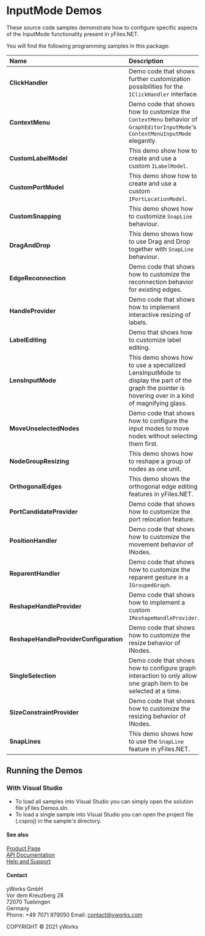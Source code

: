 
# InputMode Demos
These source code samples demonstrate how to configure specific aspects of the InputMode functionality present in yFiles.NET. 

You will find the following programming samples in this package: 


| Name | Description 
|:---|:---
|**ClickHandler** | Demo code that shows further customization possibilities for the `IClickHandler` interface. 
|**ContextMenu** | Demo code that shows how to customize the `ContextMenu` behavior of `GraphEditorInputMode`'s `ContextMenuInputMode` elegantly. 
|**CustomLabelModel** | This demo show how to create and use a custom `ILabelModel`. 
|**CustomPortModel** | This demo show how to create and use a custom `IPortLocationModel`. 
|**CustomSnapping** | This demo shows how to customize `SnapLine` behaviour. 
|**DragAndDrop** | This demo shows how to use Drag and Drop together with `SnapLine` behaviour. 
|**EdgeReconnection** | Demo code that shows how to customize the reconnection behavior for existing edges. 
|**HandleProvider** | Demo code that shows how to implement interactive resizing of labels. 
|**LabelEditing** | Demo that shows how to customize label editing. 
|**LensInputMode** | This demo shows how to use a specialized LensInputMode to display the part of the graph the pointer is hovering over in a kind of magnifying glass. 
|**MoveUnselectedNodes** | Demo code that shows how to configure the input modes to move nodes without selecting them first. 
|**NodeGroupResizing** | This demo shows how to reshape a group of nodes as one unit. 
|**OrthogonalEdges** | This demo shows the orthogonal edge editing features in yFiles.NET. 
|**PortCandidateProvider** | Demo code that shows how to customize the port relocation feature. 
|**PositionHandler** | Demo code that shows how to customize the movement behavior of INodes. 
|**ReparentHandler** | Demo code that shows how to customize the reparent gesture in a `IGroupedGraph`. 
|**ReshapeHandleProvider** | Demo code that shows how to implement a custom `IReshapeHandleProvider`. 
|**ReshapeHandleProviderConfiguration** | Demo code that shows how to customize the resize behavior of INodes. 
|**SingleSelection** | Demo code that shows how to configure graph interaction to only allow one graph item to be selected at a time. 
|**SizeConstraintProvider** | Demo code that shows how to customize the resizing behavior of INodes. 
|**SnapLines** | This demo shows how to use the `SnapLine` feature in yFiles.NET. 

## Running the Demos

### With Visual Studio

* To load all samples into Visual Studio you can simply open the solution file yFiles Demos.sln. 
* To load a single sample into Visual Studio you can open the project file (.csproj) in the sample's directory. 




#### See also
[Product Page](https://www.yworks.com/products/yfiles.net)  
[API Documentation](https://docs.yworks.com/yfiles.net/Index.html)    
[Help and Support](https://www.yworks.com/products/yfiles/support)


#### Contact
yWorks GmbH  
Vor dem Kreuzberg 28  
72070 Tuebingen  
Germany  
Phone: +49 7071 979050
Email: contact@yworks.com

COPYRIGHT &#x00A9; 2021 yWorks   


